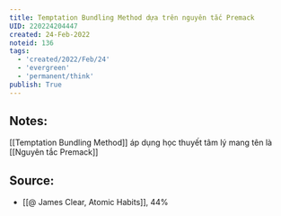 ```yaml
---
title: Temptation Bundling Method dựa trên nguyên tắc Premack
UID: 220224204447
created: 24-Feb-2022
noteid: 136
tags:
  - 'created/2022/Feb/24'
  - 'evergreen'
  - 'permanent/think'
publish: True
---
```

## Notes:
[[Temptation Bundling Method]] áp dụng học thuyết tâm lý mang tên là [[Nguyên tắc Premack]]

## Source:
- [[@ James Clear, Atomic Habits]], 44%





